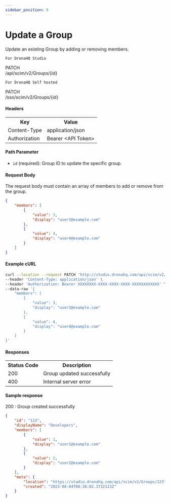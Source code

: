 ```yaml
---
sidebar_position: 9
---
```


# Update a Group

Update an existing Group by adding or removing members.

`For DronaHQ Studio`
<div class="apidocs-header">
    <div class="method patch">PATCH</div>
    <div class="endpoint">/api/scim/v2/Groups/&#123;id&#125;</div>
</div>

`For DronaHQ Self hosted`
<div class="apidocs-header">
    <div class="method patch">PATCH</div>
    <div class="endpoint">/sso/scim/v2/Groups/&#123;id&#125;</div>
</div>

#### Headers
<table>
    <tr>
        <th>Key</th>
        <th>Value</th>
    </tr>
    <tr>
        <td>Content-Type</td>
        <td>application/json</td>
    </tr>
    <tr>
        <td>Authorization</td>
        <td>Bearer &lt;API Token&gt;</td>
    </tr>
</table>

#### Path Parameter

- `id` (required): Group ID to update the specific group.

#### Request Body

The request body must contain an array of members to add or remove from the group.

```json
{
    "members": [
        {
            "value": 3,
            "display": "user3@example.com"
        },
        {
            "value": 4,
            "display": "user4@example.com"
        }
    ]
}
```
#### Example cURL
```bash
curl --location --request PATCH 'http://studio.dronahq.com/api/scim/v2/Groups/group-123' \
--header 'Content-Type: application/json' \
--header 'Authorization: Bearer XXXXXXXX-XXXX-XXXX-XXXX-XXXXXXXXXXXX' \
--data-raw '{
    "members": [
        {
            "value": 3,
            "display": "user3@example.com"
        },
        {
            "value": 4,
            "display": "user4@example.com"
        }
    ]
}'
```
#### Responses
<table>
    <tr>
        <th>Status Code</th>
        <th>Description</th>
    </tr>
    <tr>
        <td>200</td>
        <td>Group updated successfully</td>
    </tr>
    <tr>
        <td>400</td>
        <td>Internal server error</td>
    </tr>
</table>

#### Sample response
200 : Group created successfully

```json
{
    "id": "123",
    "displayName": "Developers",
    "members": [
        {
            "value": 1,
            "display": "user1@example.com"
        },
        {
            "value": 2,
            "display": "user2@example.com"
        }
    ],
    "meta": {
        "location": "https://studio.dronahq.com/api/scim/v2/Groups/123",
        "created": "2023-08-04T08:38:02.3732123Z"
    }
}
```